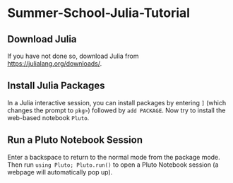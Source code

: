 # Summer-School-Julia-Tutorial

## Download Julia

If you have not done so, download Julia from https://julialang.org/downloads/. 

## Install Julia Packages

In a Julia interactive session, you can install packages by entering `]` (which changes the prompt to `pkg>`) followed by `add PACKAGE`. Now try to install the web-based notebook `Pluto`.

## Run a Pluto Notebook Session

Enter a backspace to return to the normal mode from the package mode. Then run `using Pluto; Pluto.run()` to open a Pluto Notebook session (a webpage will automatically pop up). 
